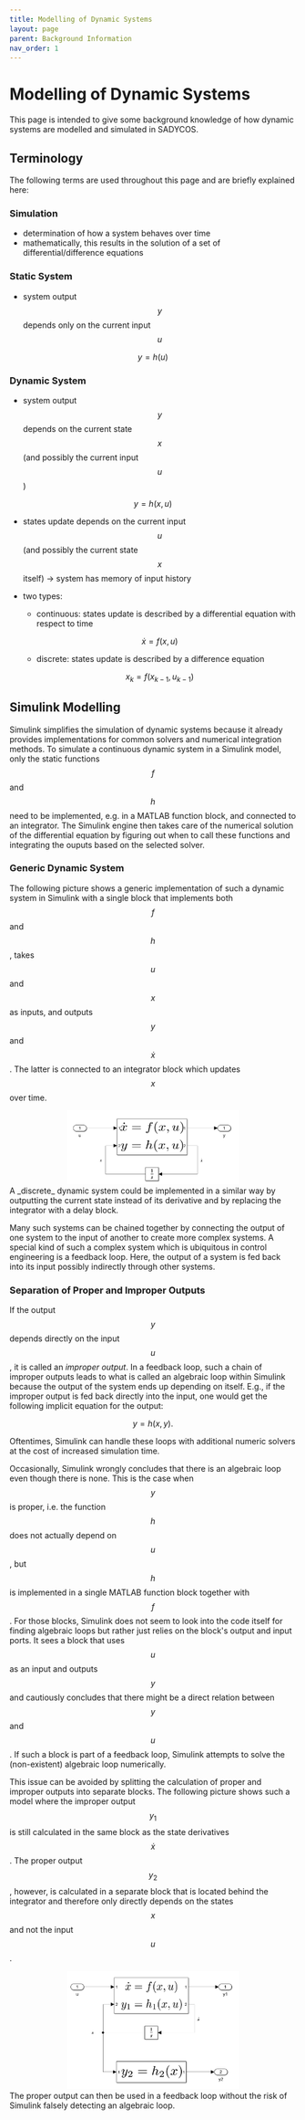 ```yaml
---
title: Modelling of Dynamic Systems
layout: page
parent: Background Information
nav_order: 1
---
```


# Modelling of Dynamic Systems
This page is intended to give some background knowledge of how dynamic systems are modelled and simulated in SADYCOS.

## Terminology
The following terms are used throughout this page and are briefly explained here:

### Simulation
- determination of how a system behaves over time
- mathematically, this results in the solution of a set of differential/difference equations

### Static System
- system output $$y$$ depends only on the current input $$u$$

$$ y = h(u)$$

### Dynamic System
- system output $$y$$ depends on the current state $$x$$ (and possibly the current input $$u$$)

$$ y = h(x,u)$$

- states update depends on the current input $$u$$ (and possibly the current state $$x$$ itself) → system has memory of input history
- two types:
    - continuous: states update is described by a differential equation with respect to time

    $$\dot{x} = f(x,u)$$

    - discrete: states update is described by a difference equation

    $$x_k = f(x_{k-1},u_{k-1})$$

## Simulink Modelling
Simulink simplifies the simulation of dynamic systems because it already provides implementations for common solvers and numerical integration methods.
To simulate a continuous dynamic system in a Simulink model, only the static functions $$f$$ and $$h$$ need to be implemented, e.g. in a MATLAB function block, and connected to an integrator.
The Simulink engine then takes care of the numerical solution of the differential equation by figuring out when to call these functions and integrating the ouputs based on the selected solver.

### Generic Dynamic System
The following picture shows a generic implementation of such a dynamic system in Simulink with a single block that implements both $$f$$ and $$h$$, takes $$u$$ and $$x$$ as inputs, and outputs $$y$$ and $$\dot{x}$$.
The latter is connected to an integrator block which updates $$x$$ over time.
<center>
    <img src="system1.png" alt="Simple Dynamic System in Simulink" width="60%"/>
</center>
A _discrete_ dynamic system could be implemented in a similar way by outputting the current state instead of its derivative and by replacing the integrator with a delay block.

Many such systems can be chained together by connecting the output of one system to the input of another to create more complex systems.
A special kind of such a complex system which is ubiquitous in control engineering is a feedback loop.
Here, the output of a system is fed back into its input possibly indirectly through other systems.

### Separation of Proper and Improper Outputs
If the output $$y$$ depends directly on the input $$u$$, it is called an _improper output_.
In a feedback loop, such a chain of improper outputs leads to what is called an algebraic loop within Simulink because the output of the system ends up depending on itself.
E.g., if the improper output is fed back directly into the input, one would get the following implicit equation for the output:

$$ y = h(x,y).$$

Oftentimes, Simulink can handle these loops with additional numeric solvers at the cost of increased simulation time.

Occasionally, Simulink wrongly concludes that there is an algebraic loop even though there is none.
This is the case when $$y$$ is proper, i.e. the function $$h$$ does not actually depend on $$u$$, but $$h$$ is implemented in a single MATLAB function block together with $$f$$.
For those blocks, Simulink does not seem to look into the code itself for finding algebraic loops but rather just relies on the block's output and input ports.
It sees a block that uses $$u$$ as an input and outputs $$y$$ and cautiously concludes that there might be a direct relation between $$y$$ and $$u$$.
If such a block is part of a feedback loop, Simulink attempts to solve the (non-existent) algebraic loop numerically.

This issue can be avoided by splitting the calculation of proper and improper outputs into separate blocks.
The following picture shows such a model where the improper output $$y_1$$ is still calculated in the same block as the state derivatives $$\dot{x}$$.
The proper output $$y_2$$, however, is calculated in a separate block that is located behind the integrator and therefore only directly depends on the states $$x$$ and not the input $$u$$.
<center>
    <img src="system2.png" alt="Dynamic System with Proper and Improper Outputs in Simulink" width="60%"/>
</center>
The proper output can then be used in a feedback loop without the risk of Simulink falsely detecting an algebraic loop.
